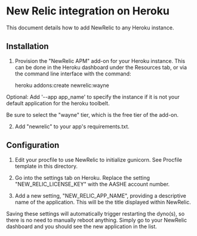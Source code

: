 # New Relic integration on Heroku

This document details how to add NewRelic to any Heroku instance.

## Installation

1) Provision the "NewRelic APM" add-on for your Heroku instance. This can be done in the Heroku dashboard under
the Resources tab, or via the command line interface with the command:

    heroku addons:create newrelic:wayne
    
Optional: Add '--app app_name' to specify the instance if it is not your default application for the heroku toolbelt.

Be sure to select the "wayne" tier, which is the free tier of the add-on.

2) Add "newrelic" to your app's requirements.txt.

## Configuration

1) Edit your procfile to use NewRelic to initialize gunicorn. See Procfile template in this directory.

2) Go into the settings tab on Heroku. Replace the setting "NEW_RELIC_LICENSE_KEY" with the AASHE account number.

3) Add a new setting, "NEW_RELIC_APP_NAME", providing a descriptive name of the application. This will be the title
displayed within NewRelic.

Saving these settings will automatically trigger restarting the dyno(s), so there is no need to manually reboot
anything. Simply go to your NewRelic dashboard and you should see the new application in the list.